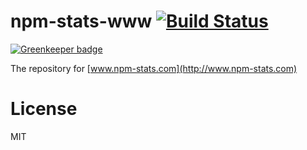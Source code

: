npm-stats-www [![Build Status](https://secure.travis-ci.org/matteofigus/npm-stats-www.png?branch=master)](http://travis-ci.org/matteofigus/npm-stats-www)
=============

[![Greenkeeper badge](https://badges.greenkeeper.io/matteofigus/npm-stats-www.svg)](https://greenkeeper.io/)

The repository for [www.npm-stats.com](http://www.npm-stats.com)

# License

MIT
